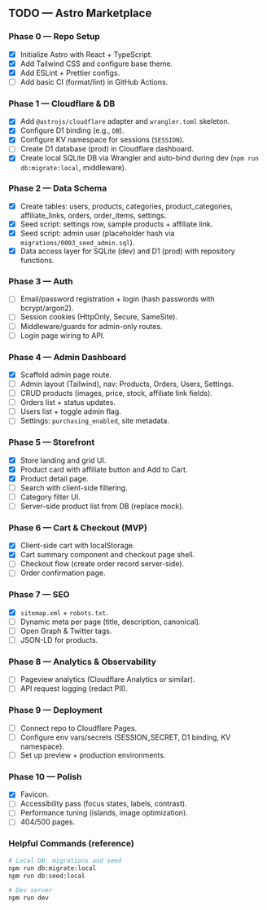 ## TODO — Astro Marketplace

### Phase 0 — Repo Setup
- [x] Initialize Astro with React + TypeScript.
- [x] Add Tailwind CSS and configure base theme.
- [x] Add ESLint + Prettier configs.
- [ ] Add basic CI (format/lint) in GitHub Actions.

### Phase 1 — Cloudflare & DB
- [x] Add `@astrojs/cloudflare` adapter and `wrangler.toml` skeleton.
- [x] Configure D1 binding (e.g., `DB`).
- [x] Configure KV namespace for sessions (`SESSION`).
- [ ] Create D1 database (prod) in Cloudflare dashboard.
- [x] Create local SQLite DB via Wrangler and auto-bind during dev (`npm run db:migrate:local`, middleware).

### Phase 2 — Data Schema
- [x] Create tables: users, products, categories, product_categories, affiliate_links, orders, order_items, settings.
- [x] Seed script: settings row, sample products + affiliate link.
- [x] Seed script: admin user (placeholder hash via `migrations/0003_seed_admin.sql`).
- [x] Data access layer for SQLite (dev) and D1 (prod) with repository functions.

### Phase 3 — Auth
- [ ] Email/password registration + login (hash passwords with bcrypt/argon2).
- [ ] Session cookies (HttpOnly, Secure, SameSite).
- [ ] Middleware/guards for admin-only routes.
- [ ] Login page wiring to API.

### Phase 4 — Admin Dashboard
- [x] Scaffold admin page route.
- [ ] Admin layout (Tailwind), nav: Products, Orders, Users, Settings.
- [ ] CRUD products (images, price, stock, affiliate link fields).
- [ ] Orders list + status updates.
- [ ] Users list + toggle admin flag.
- [ ] Settings: `purchasing_enabled`, site metadata.

### Phase 5 — Storefront
- [x] Store landing and grid UI.
- [x] Product card with affiliate button and Add to Cart.
- [x] Product detail page.
- [ ] Search with client-side filtering.
- [ ] Category filter UI.
- [ ] Server-side product list from DB (replace mock).

### Phase 6 — Cart & Checkout (MVP)
- [x] Client-side cart with localStorage.
- [x] Cart summary component and checkout page shell.
- [ ] Checkout flow (create order record server-side).
- [ ] Order confirmation page.

### Phase 7 — SEO
- [x] `sitemap.xml` + `robots.txt`.
- [ ] Dynamic meta per page (title, description, canonical).
- [ ] Open Graph & Twitter tags.
- [ ] JSON-LD for products.

### Phase 8 — Analytics & Observability
- [ ] Pageview analytics (Cloudflare Analytics or similar).
- [ ] API request logging (redact PII).

### Phase 9 — Deployment
- [ ] Connect repo to Cloudflare Pages.
- [ ] Configure env vars/secrets (SESSION_SECRET, D1 binding, KV namespace).
- [ ] Set up preview + production environments.

### Phase 10 — Polish
- [x] Favicon.
- [ ] Accessibility pass (focus states, labels, contrast).
- [ ] Performance tuning (islands, image optimization).
- [ ] 404/500 pages.

### Helpful Commands (reference)
```bash
# Local DB: migrations and seed
npm run db:migrate:local
npm run db:seed:local

# Dev server
npm run dev
```
